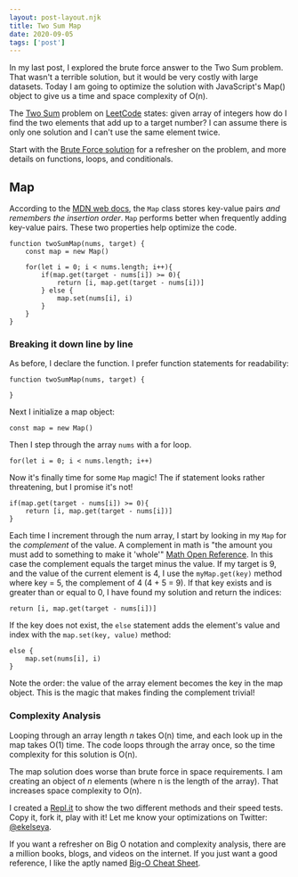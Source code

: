 ```yaml
---
layout: post-layout.njk 
title: Two Sum Map
date: 2020-09-05
tags: ['post']
---
```

In my last post, I explored the brute force answer to the Two Sum problem. That wasn't a terrible solution, but it would be very costly with large datasets. Today I am going to optimize the solution with JavaScript's Map() object to give us a time and space complexity of O(n).

<!-- excerpt -->

The [Two Sum](https://leetcode.com/problems/two-sum/) problem on [LeetCode](https://leetcode.com/) states: given array of integers how do I find the two elements that add up to a target number? I can assume there is only one solution and I can't use the same element twice.

Start with the [Brute Force solution](/blog/posts/2020/post-2) for a refresher on the problem, and more details on functions, loops, and conditionals.

## Map

According to the [MDN web docs](https://developer.mozilla.org/en-US/docs/Web/JavaScript/Reference/Global_Objects/Map), the <code>Map</code> class stores key-value pairs *and remembers the insertion order*. <code>Map</code> performs better when frequently adding key-value pairs. These two properties help optimize the code.

    function twoSumMap(nums, target) {
        const map = new Map()
        
        for(let i = 0; i < nums.length; i++){
            if(map.get(target - nums[i]) >= 0){
                return [i, map.get(target - nums[i])]
            } else {
                map.set(nums[i], i)
            }
        }
    }

### Breaking it down line by line

As before, I declare the function. I prefer function statements for readability:

    function twoSumMap(nums, target) {

    }

Next I initialize a map object:

    const map = new Map()

Then I step through the array <code>nums</code> with a for loop.

    for(let i = 0; i < nums.length; i++)

Now it's finally time for some <code>Map</code> magic! The if statement looks rather threatening, but I promise it's not!

    if(map.get(target - nums[i]) >= 0){
        return [i, map.get(target - nums[i])]
    }

 Each time I increment through the num array, I start by looking in my <code>Map</code> for the *complement* of the value. A complement in math is "the amount you must add to something to make it 'whole'" [Math Open Reference](https://www.mathopenref.com/complement.html#:~:text=The%20complement%20is%20the%20amount,is%20the%20complement%20of%20PQR.). In this case the complement equals the target minus the value. If my target is 9, and the value of the current element is 4, I use the <code>myMap.get(key)</code> method where key = 5, the complement of 4 (4 + 5 = 9). If that key exists and is greater than or equal to 0, I have found my solution and return the indices:

    return [i, map.get(target - nums[i])]

If the key does not exist, the <code>else</code> statement adds the element's value and index with the <code>map.set(key, value)</code> method:

    else {
        map.set(nums[i], i)
    }

Note the order: the value of the array element becomes the key in the map object. This is the magic that makes finding the complement trivial!

### Complexity Analysis

Looping through an array length *n* takes O(n) time, and each look up in the map takes O(1) time. The code loops through the array once, so the time complexity for this solution is O(n).

The map solution does worse than brute force in space requirements. I am creating an object of *n* elements (where n is the length of the array). That increases space complexity to O(n).

I created a [Repl.it](https://repl.it/@ekelseya/TwoSums#index.js) to show the two different methods and their speed tests. Copy it, fork it, play with it! Let me know your optimizations on Twitter: [@ekelseya](https://twitter.com/ekelseya).

If you want a refresher on Big O notation and complexity analysis, there are a million books, blogs, and videos on the internet. If you just want a good reference, I like the aptly named [Big-O Cheat Sheet](https://www.bigocheatsheet.com/).